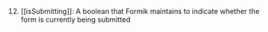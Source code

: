 12. [[isSubmitting]]: A boolean that Formik maintains to indicate whether the form is currently being submitted